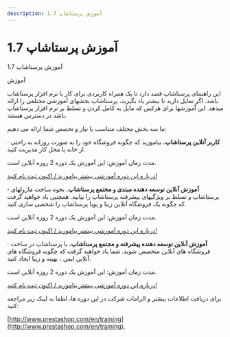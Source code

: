 ```yaml
---
description: آموزش پرستاشاپ 1.7
---
```


# آموزش پرستاشاپ 1.7

آموزش پرستاشاپ 1.7

آموزش

این راهنمای پرستاشاپ قصد دارد تا یک همراه کاربردی برای کار با نرم افزار پرستاشاپ باشد. اگر تمایل دارید تا بیشتر یاد بگیرید، پرستاشاپ بخش­های آموزشی مختلفی را ارائه می­دهد. این آموزش­ها برای هرکس که مایل به کامل کردن و تسلط بر نرم افزار پرستاشاپ باشد در دسترس هستند.

ما سه بخش مختلف متناسب با نیاز و تخصص شما ارائه می دهیم:

·       **کاربر آنلاین پرستاشاپ.** بیاموزید که چگونه فروشگاه خود را به صورت روزانه به راحتی از خانه یا محل کار مدیریت کنید.

مدت زمان آموزش:  این آموزش یک دوره 2 روزه آنلاین است.

[درباره این دوره آموزشی بیشتر بیاموزید / اکنون ثبت نام کنید!](https://addons.prestashop.com/en/373-training)

**·** **آموزش آنلاین توسعه دهنده مبتدی و مجتمع پرستاشاپ.** نحوه ساخت ماژول­های پرستاشاپ و تسلط بر ویژگی­های پیشرفته پرستاشاپ را بیابید. همچنین یاد خواهید گرفت که چگونه یک فروشگاه آنلاین زیبا و پویا پرستاشاپ را شخصی سازی کنید.

مدت زمان آموزش: این آموزش یک دوره 2 روزه آنلاین است.

[درباره این دوره آموزشی بیشتر بیاموزید / اکنون ثبت نام کنید!](http://addons.prestashop.com/en/guides-training-official/8891-prestashop-beginners-developer-integrator-online-training.html)

·       **آموزش آنلاین توسعه دهنده پیشرفته و مجتمع پرستاشاپ.** با پرستاشاپ در ساخت فروشگاه های آنلاین متخصص شوید. شما یاد خواهید گرفت که چگونه فروشگاه های آنلاین ایمن ، بهینه و زیبا ایجاد کنید.

مدت زمان آموزش:  این آموزش یک دوره 2 روزه آنلاین است.

[درباره این دوره آموزشی بیشتر بیاموزید / اکنون ثبت نام کنید!](http://addons.prestashop.com/en/guides-training-official/8941-online-training-prestashop-advanced-developer-integrator-.html)

برای دریافت اطلاعات بیشتر و الزامات شرکت در این دوره ها، لطفا به لینک زیر مراجعه کنید:

[http://www.prestashop.com/en/training](http://www.prestashop.com/en/training).
